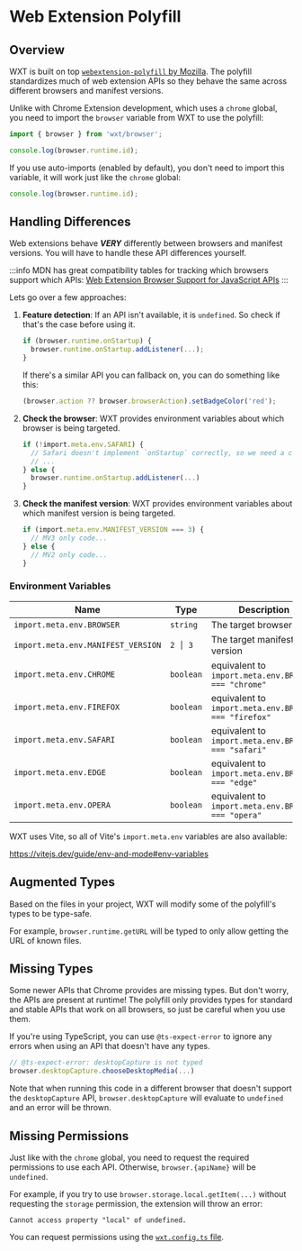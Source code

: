 # Web Extension Polyfill

## Overview

WXT is built on top [`webextension-polyfill` by Mozilla](https://www.npmjs.com/package/webextension-polyfill). The polyfill standardizes much of web extension APIs so they behave the same across different browsers and manifest versions.

Unlike with Chrome Extension development, which uses a `chrome` global, you need to import the `browser` variable from WXT to use the polyfill:

```ts
import { browser } from 'wxt/browser';

console.log(browser.runtime.id);
```

If you use auto-imports (enabled by default), you don't need to import this variable, it will work just like the `chrome` global:

```ts
console.log(browser.runtime.id);
```

## Handling Differences

Web extensions behave **_VERY_** differently between browsers and manifest versions. You will have to handle these API differences yourself.

:::info
MDN has great compatibility tables for tracking which browsers support which APIs: [Web Extension Browser Support for JavaScript APIs](https://developer.mozilla.org/en-US/docs/Mozilla/Add-ons/WebExtensions/Browser_support_for_JavaScript_APIs)
:::

Lets go over a few approaches:

1. **Feature detection**: If an API isn't available, it is `undefined`. So check if that's the case before using it.

   ```ts
   if (browser.runtime.onStartup) {
     browser.runtime.onStartup.addListener(...);
   }
   ```

   If there's a similar API you can fallback on, you can do something like this:

   ```ts
   (browser.action ?? browser.browserAction).setBadgeColor('red');
   ```

2. **Check the browser**: WXT provides environment variables about which browser is being targeted.
   ```ts
   if (!import.meta.env.SAFARI) {
     // Safari doesn't implement `onStartup` correctly, so we need a custom solution
     // ...
   } else {
     browser.runtime.onStartup.addListener(...)
   }
   ```
3. **Check the manifest version**: WXT provides environment variables about which manifest version is being targeted.
   ```ts
   if (import.meta.env.MANIFEST_VERSION === 3) {
     // MV3 only code...
   } else {
     // MV2 only code...
   }
   ```

### Environment Variables

| Name                               | Type      | Description                                           |
| ---------------------------------- | --------- | ----------------------------------------------------- |
| `import.meta.env.BROWSER`          | `string`  | The target browser                                    |
| `import.meta.env.MANIFEST_VERSION` | `2 │ 3`   | The target manifest version                           |
| `import.meta.env.CHROME`           | `boolean` | equivalent to `import.meta.env.BROWSER === "chrome"`  |
| `import.meta.env.FIREFOX`          | `boolean` | equivalent to `import.meta.env.BROWSER === "firefox"` |
| `import.meta.env.SAFARI`           | `boolean` | equivalent to `import.meta.env.BROWSER === "safari"`  |
| `import.meta.env.EDGE`             | `boolean` | equivalent to `import.meta.env.BROWSER === "edge"`    |
| `import.meta.env.OPERA`            | `boolean` | equivalent to `import.meta.env.BROWSER === "opera"`   |

WXT uses Vite, so all of Vite's `import.meta.env` variables are also available:

<https://vitejs.dev/guide/env-and-mode#env-variables>

## Augmented Types

Based on the files in your project, WXT will modify some of the polyfill's types to be type-safe.

For example, `browser.runtime.getURL` will be typed to only allow getting the URL of known files.

## Missing Types

Some newer APIs that Chrome provides are missing types. But don't worry, the APIs are present at runtime! The polyfill only provides types for standard and stable APIs that work on all browsers, so just be careful when you use them.

If you're using TypeScript, you can use `@ts-expect-error` to ignore any errors when using an API that doesn't have any types.

```ts
// @ts-expect-error: desktopCapture is not typed
browser.desktopCapture.chooseDesktopMedia(...)
```

Note that when running this code in a different browser that doesn't support the `desktopCapture` API, `browser.desktopCapture` will evaluate to `undefined` and an error will be thrown.

## Missing Permissions

Just like with the `chrome` global, you need to request the required permissions to use each API. Otherwise, `browser.{apiName}` will be `undefined`.

For example, if you try to use `browser.storage.local.getItem(...)` without requesting the `storage` permission, the extension will throw an error:

```
Cannot access property "local" of undefined.
```

You can request permissions using the [`wxt.config.ts` file](/guide/directory-structure/wxt-config#permissions).
